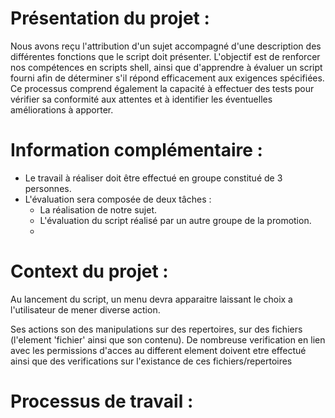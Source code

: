 # Présentation du projet :

Nous avons reçu l'attribution d'un sujet accompagné d'une description des différentes fonctions 
que le script doit présenter. L'objectif est de renforcer nos compétences en scripts shell, ainsi
que d'apprendre à évaluer un script fourni afin de déterminer s'il répond efficacement aux exigences
spécifiées. Ce processus comprend également la capacité à effectuer des tests pour vérifier sa 
conformité aux attentes et à identifier les éventuelles améliorations à apporter.

# Information complémentaire :

- Le travail à réaliser doit être effectué en groupe constitué de 3 personnes.
- L'évaluation sera composée de deux tâches :
  - La réalisation de notre sujet.
  - L'évaluation du script réalisé par un autre groupe de la promotion.
  - 
# Context du projet :

Au lancement du script, un menu devra apparaitre laissant le choix a l'utilisateur de mener diverse action.

Ses actions son des manipulations sur des repertoires, sur des fichiers (l'element 'fichier' ainsi que son contenu).
De nombreuse verification en lien avec les permissions d'acces au different element doivent etre effectué ainsi que 
des verifications sur l'existance de ces fichiers/repertoires

# Processus de travail :


